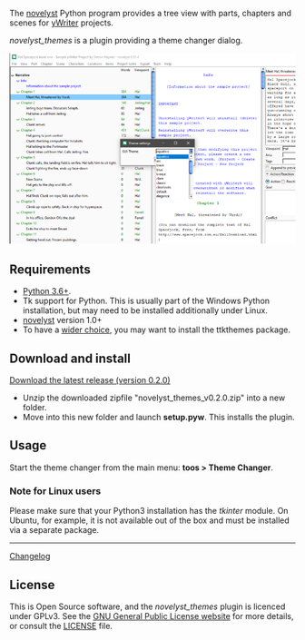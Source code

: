 The [novelyst](https://peter88213.github.io/novelyst/) Python program provides a tree view with parts, chapters and scenes for [yWriter](http://spacejock.com/yWriter7.html) projects. 

*novelyst_themes* is a plugin providing a theme changer dialog. 

![Screenshot](Screenshots/screen01.png)

## Requirements

- [Python 3.6+](https://www.python.org). 
- Tk support for Python. This is usually part of the Windows Python installation, but may need to be installed additionally under Linux.
- [novelyst](https://peter88213.github.io/novelyst/) version 1.0+
- To have a [wider choice](https://ttkthemes.readthedocs.io/en/latest/themes.html), you may want to install the ttkthemes package.

## Download and install

[Download the latest release (version 0.2.0)](https://github.com/peter88213/novelyst_themes/raw/main/dist/novelyst_themes_v0.2.0.zip)

- Unzip the downloaded zipfile "novelyst_themes_v0.2.0.zip" into a new folder.
- Move into this new folder and launch **setup.pyw**. This installs the plugin.

## Usage

Start the theme changer from the main menu: **toos > Theme Changer**.

### Note for Linux users

Please make sure that your Python3 installation has the *tkinter* module. On Ubuntu, for example, it is not available out of the box and must be installed via a separate package. 

------------------------------------------------------------------

[Changelog](changelog)

## License

This is Open Source software, and the *novelyst_themes* plugin is licenced under GPLv3. See the
[GNU General Public License website](https://www.gnu.org/licenses/gpl-3.0.en.html) for more
details, or consult the [LICENSE](https://github.com/peter88213/novelyst_themes/blob/main/LICENSE.md) file.
